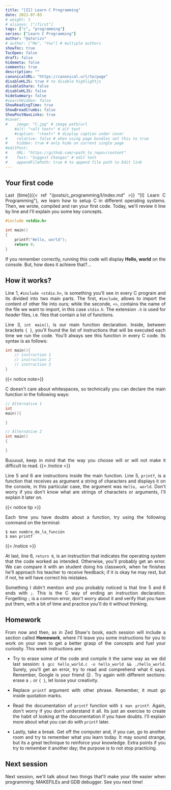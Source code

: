 ```yaml
---
title: "[II] Learn C Programming"
date: 2021-07-03
# weight: 1
# aliases: ["/first"]
tags: ["c", "programming"]
series: ["Learn C Programming"]
author: "@atorizv"
# author: ["Me", "You"] # multiple authors
showToc: true
TocOpen: false
draft: false
hidemeta: false
comments: true
description: ""
canonicalURL: "https://canonical.url/to/page"
disableHLJS: true # to disable highlightjs
disableShare: false
disableHLJS: false
hideSummary: false
#searchHidden: false
ShowReadingTime: true
ShowBreadCrumbs: false
ShowPostNavLinks: true
#cover:
#    image: "C.jpg" # image path/url
    #alt: "<alt text>" # alt text
    #caption: "<text>" # display caption under cover
#    relative: false # when using page bundles set this to true
#    hidden: true # only hide on current single page
#editPost:
#    URL: "https://github.com/<path_to_repo>/content"
#    Text: "Suggest Changes" # edit text
#    appendFilePath: true # to append file path to Edit link
---
```

<div style="text-align: justify"> 

## Your first code
Last [time]({{< ref "/posts/c_programming/I/index.md" >}} "[I] Learn C Programming"), we learn how to setup C in different operating systems. Then, we wrote, compiled and ran your first code. Today, we'll review it line by line and I'll explain you some key concepts.

```c {linenos=table,linenostart=1}
#include <stdio.h>

int main() 
{
    printf("Hello, world");
    return 0;
}
```

If you remember correctly, running this code will display **Hello, world** on the console. But, how does it achieve that?...

## How it works?
Line 1, `#include <stdio.h>`, is something you'll see in every C program and its divided into two main parts. The first, `#include`, allows to import the content of other file into ours; while the seconde, `<>`, contains the name of the file we want to import, in this case `stdio.h`. The extension `.h` is used for *header* files, i.e. files that contain a list of functions.

Line 3, `int main()`, is our main function declaration. Inside, between brackets `{ }`, you'll found the list of instructions that will be executed each time we run the code. You'll always see this function in every C code. Its syntax is as follows:

```c
int main(){
    // instruction 1
    // instruction 2
    // instruction 3
}
```

{{< notice note>}}

C doesn't care about whitespaces, so technically you can declare the main function in the following ways:  

```c
// Alternative 1
int 
main(){

}

// Alternative 2
int main()
{

}
```
Buuuuut, keep in mind that the way you choose will or will not make it difficult to read.
{{< /notice >}}

Line 5 and 6 are instructions inside the main function. Line 5, `printf`, is a function that receives as argument a string of characters and displays it on the console, in this particular case, the argument was `Hello, world`. Don't worry if you don't know what are strings of characters or arguments, I'll explain it later on.

{{< notice tip >}}

Each time you have doubts about a function, try using the following command on the terminal:

``` shell
$ man nombre_de_la_función
$ man printf
```

{{< /notice >}}

At last, line 6, `return 0`, is an instruction that indicates the operating system that the code worked as intended. Otherwise, you'll probably get an error. We can compare it with an student doing his classwork, when he finishes he'll approach his teacher to receive feedback; if it is okay he may rest, but if not, he will have correct his mistakes.

Something I didn't mention and you probably noticed is that line 5 and 6 ends with `;`. This is the C way of ending an instruction declaration. Forgetting `;` is a common error, don't worry about it and verify that you have put them, with a bit of time and practice you'll do it without thinking.

## Homework
From now and then, as in Zed Shaw's book, each session will include a section called **Homework**, where I'll leave you some instructions for you to work on your own to get a better grasp of the concepts and fuel your curiosity. This week instructions are:

- Try to erase some of the code and compile it the same way as we did last session: `$ gcc hello_world.c -o hello_world && ./hello_world`. Surely, you'll get an error, try to read and comprehend what it says. Remember, Google is your friend 😉. Try again with different sections: erase a `;` or `{ }`, let loose your creativity.

- Replace `printf` argument with other phrase. Remember, it must go inside quotation marks.

- Read the documentation of `printf` function with `$ man printf`. Again, don't worry if you don't understand it all. Its just an exercise to create the habit of looking at the documentation if you have doubts. I'll explain more about what you can do with `printf` later.

- Lastly, take a break. Get off the computer and, if you can, go to another room and try to remember what you learn today. It may sound strange, but its a great technique to reinforce your knowledge. Extra points if you try to remember it another day; the purpose is to not stop practicing.

## Next session
Next session, we'll talk about two things that'll make your life easier when programming: MAKEFILEs and GDB debugger. See you next time!


</div>